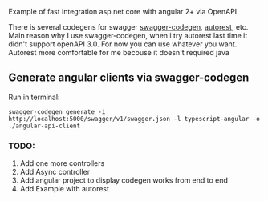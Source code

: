 Example of fast integration asp.net core with angular 2+ via OpenAPI

There is several codegens for swagger [swagger-codegen](https://github.com/swagger-api/swagger-codegen), [autorest](https://github.com/Azure/autorest), etc.
Main reason why I use swagger-codegen, when i try autorest last time it didn't support openAPI 3.0.
For now you can use whatever you want. Autorest more comfortable for me becouse it doesn't required java

## Generate angular clients via swagger-codegen
Run in terminal:

`swagger-codegen generate -i http://localhost:5000/swagger/v1/swagger.json -l typescript-angular -o ./angular-api-client`

### TODO:

1. Add one more controllers
2. Add Async controller
3. Add angular project to display codegen works from end to end
4. Add Example with autorest
